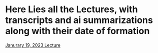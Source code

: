 # Here Lies all the Lectures, with transcripts and ai summarizations along with their date of formation
[Janurary 19, 2023 Lecture](https://github.com/MCBasterSheet/MCBasterSheet/blob/main/MCB150/pages/Janurary%2019%2C%202023%20Lecture.md)
